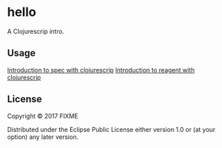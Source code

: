 # hello

A Clojurescrip intro.

## Usage

[Introduction to spec with clojurescrip](doc/intro.md)
[Introduction to reagent with clojurescrip](doc/reagent.md)

## License

Copyright © 2017 FIXME

Distributed under the Eclipse Public License either version 1.0 or (at
your option) any later version.
